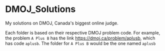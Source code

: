 # DMOJ_Solutions
My solutions on DMOJ, Canada's biggest online judge.

Each folder is based on their respective DMOJ problem code. For example, the problem ```A Plus B``` has the link https://dmoj.ca/problem/aplusb, which has code ```aplusb```. The folder for ```A Plus B``` would be the one named ```aplusb```
